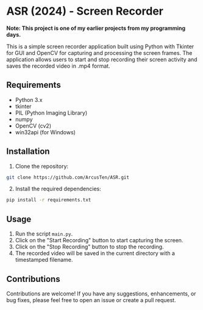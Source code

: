 # ASR (2024) - Screen Recorder

**Note: This project is one of my earlier projects from my programming days.**

This is a simple screen recorder application built using Python with Tkinter for GUI and OpenCV for capturing and processing the screen frames. The application allows users to start and stop recording their screen activity and saves the recorded video in .mp4 format.

## Requirements

- Python 3.x
- tkinter
- PIL (Python Imaging Library)
- numpy
- OpenCV (cv2)
- win32api (for Windows)

## Installation

1. Clone the repository:

```bash
git clone https://github.com/ArcusTen/ASR.git
```

2. Install the required dependencies:

```bash
pip install -r requirements.txt
```

## Usage

1. Run the script `main.py`.
2. Click on the "Start Recording" button to start capturing the screen.
3. Click on the "Stop Recording" button to stop the recording.
4. The recorded video will be saved in the current directory with a timestamped filename.

## Contributions

Contributions are welcome! If you have any suggestions, enhancements, or bug fixes, please feel free to open an issue or create a pull request.
